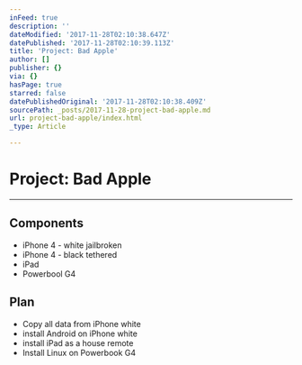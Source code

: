 ```yaml
---
inFeed: true
description: ''
dateModified: '2017-11-28T02:10:38.647Z'
datePublished: '2017-11-28T02:10:39.113Z'
title: 'Project: Bad Apple'
author: []
publisher: {}
via: {}
hasPage: true
starred: false
datePublishedOriginal: '2017-11-28T02:10:38.409Z'
sourcePath: _posts/2017-11-28-project-bad-apple.md
url: project-bad-apple/index.html
_type: Article

---
```

# Project: Bad Apple

---

## Components

* iPhone 4 - white jailbroken
* iPhone 4 - black tethered
* iPad
* Powerbool G4

## Plan

* Copy all data from iPhone white
* install Android on iPhone white
* install iPad as a house remote
* Install Linux on Powerbook G4